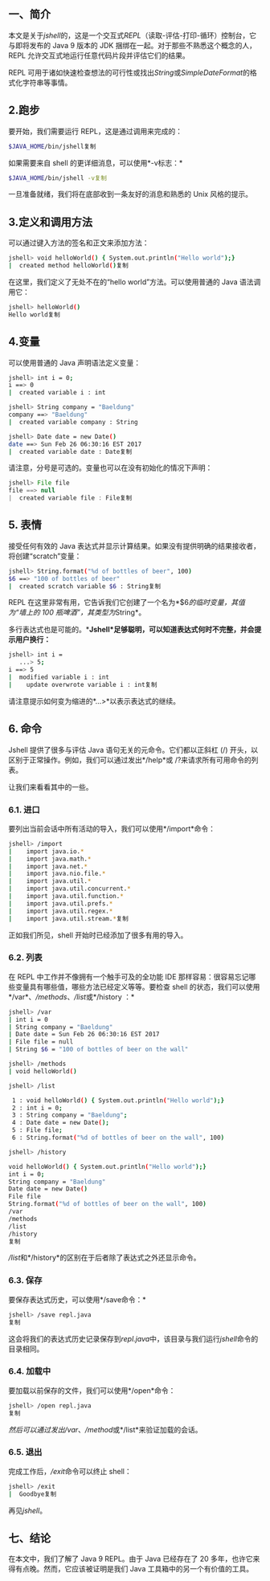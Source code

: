 ## **一、简介**

本文是关于*jshell*的，这是一个交互式*REPL*（读取-评估-打印-循环）控制台，它与即将发布的 Java 9 版本的 JDK 捆绑在一起。对于那些不熟悉这个概念的人，REPL 允许交互式地运行任意代码片段并评估它们的结果。

REPL 可用于诸如快速检查想法的可行性或找出*String*或*SimpleDateFormat*的格式化字符串等事情。

## **2.跑步**

要开始，我们需要运行 REPL，这是通过调用来完成的：

```bash
$JAVA_HOME/bin/jshell复制
```

如果需要来自 shell 的更详细消息，可以使用*-v标志：*

```bash
$JAVA_HOME/bin/jshell -v复制
```

一旦准备就绪，我们将在底部收到一条友好的消息和熟悉的 Unix 风格的提示。

## **3.定义和调用方法**

可以通过键入方法的签名和正文来添加方法：

```bash
jshell> void helloWorld() { System.out.println("Hello world");}
|  created method helloWorld()复制
```

在这里，我们定义了无处不在的“hello world”方法。可以使用普通的 Java 语法调用它：

```bash
jshell> helloWorld()
Hello world复制
```

## **4.变量**

可以使用普通的 Java 声明语法定义变量：

```bash
jshell> int i = 0;
i ==> 0
|  created variable i : int

jshell> String company = "Baeldung"
company ==> "Baeldung"
|  created variable company : String

jshell> Date date = new Date()
date ==> Sun Feb 26 06:30:16 EST 2017
|  created variable date : Date复制
```

请注意，分号是可选的。变量也可以在没有初始化的情况下声明：

```java
jshell> File file
file ==> null
|  created variable file : File复制
```

## **5. 表情**

接受任何有效的 Java 表达式并显示计算结果。如果没有提供明确的结果接收者，将创建“scratch”变量：

```bash
jshell> String.format("%d of bottles of beer", 100)
$6 ==> "100 of bottles of beer"
|  created scratch variable $6 : String复制
```

REPL 在这里非常有用，它告诉我们它创建了一个名为*$6*的临时变量，其值为“墙上的 100 瓶啤酒”，其类型为*String*。

多行表达式也是可能的。***Jshell\*足够聪明，可以知道表达式何时不完整，并会提示用户换行：**

```bash
jshell> int i =
   ...> 5;
i ==> 5
|  modified variable i : int
|    update overwrote variable i : int复制
```

请注意提示如何变为缩进的*…>*以表示表达式的继续。

## **6. 命令**

Jshell 提供了很多与评估 Java 语句无关的元命令。它们都以正斜杠 (/) 开头，以区别于正常操作。例如，我们可以通过发出*/help*或 /?来请求所有可用命令的列表。

让我们来看看其中的一些。

### **6.1. 进口**

要列出当前会话中所有活动的导入，我们可以使用*/import*命令：

```bash
jshell> /import
|    import java.io.*
|    import java.math.*
|    import java.net.*
|    import java.nio.file.*
|    import java.util.*
|    import java.util.concurrent.*
|    import java.util.function.*
|    import java.util.prefs.*
|    import java.util.regex.*
|    import java.util.stream.*复制
```

正如我们所见，shell 开始时已经添加了很多有用的导入。

### **6.2. 列表**

在 REPL 中工作并不像拥有一个触手可及的全功能 IDE 那样容易：很容易忘记哪些变量具有哪些值，哪些方法已经定义等等。要检查 shell 的状态，我们可以使用*/var*、*/methods*、*/list*或*/history ：*

```bash
jshell> /var
| int i = 0
| String company = "Baeldung"
| Date date = Sun Feb 26 06:30:16 EST 2017
| File file = null
| String $6 = "100 of bottles of beer on the wall"

jshell> /methods
| void helloWorld()

jshell> /list

 1 : void helloWorld() { System.out.println("Hello world");}
 2 : int i = 0;
 3 : String company = "Baeldung";
 4 : Date date = new Date();
 5 : File file;
 6 : String.format("%d of bottles of beer on the wall", 100)

jshell> /history

void helloWorld() { System.out.println("Hello world");}
int i = 0;
String company = "Baeldung"
Date date = new Date()
File file
String.format("%d of bottles of beer on the wall", 100)
/var
/methods
/list
/history
复制
```

*/list*和*/history*的区别在于后者除了表达式之外还显示命令。

### **6.3. 保存**

要保存表达式历史，可以使用*/save命令：*

```bash
jshell> /save repl.java
复制
```

这会将我们的表达式历史记录保存到*repl.java*中，该目录与我们运行*jshell*命令的目录相同。

### **6.4. 加载中**

要加载以前保存的文件，我们可以使用*/open*命令：

```bash
jshell> /open repl.java
复制
```

*然后可以通过发出/var*、*/method*或*/list*来验证加载的会话。

### **6.5. 退出**

完成工作后，*/exit*命令可以终止 shell：

```bash
jshell> /exit
|  Goodbye复制
```

再见*jshell*。

## **七、结论**

在本文中，我们了解了 Java 9 REPL。由于 Java 已经存在了 20 多年，也许它来得有点晚。然而，它应该被证明是我们 Java 工具箱中的另一个有价值的工具。